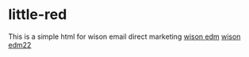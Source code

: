 # little-red
This is a simple html for wison email direct marketing
[wison edm](https://mekader.github.io/little-red/edm_duolie.html)
[wison edm22](https://mekader.github.io/little-red/Wison-EDM-0710/edm_0710.html)
